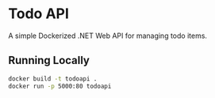 # Todo API

A simple Dockerized .NET Web API for managing todo items.

## Running Locally
```bash
docker build -t todoapi .
docker run -p 5000:80 todoapi
